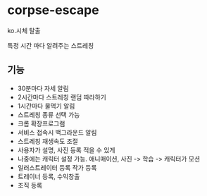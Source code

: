 # corpse-escape
ko.시체 탈출 

특정 시간 마다 알려주는 스트레칭 

## 기능 
- 30분마다 자세 알림
- 2시간마다 스트레칭 랜덤 따라하기
- 1시간마다 물먹기 알림
- 스트레칭 종류 선택 가능
- 크롬 확장프로그램
- 서비스 접속시 백그라운드 알림
- 스트레칭 재생속도 조절
- 사용자가 설명, 사진 등록  적을 수 있게 
- 나중에는 캐릭터 설정 가능. 애니매이션, 사진 -> 학습 -> 캐릭터가 모션 
- 일러스트레이터 등록 작가 등록
- 트레이너 등록, 수익창출 
- 조직 등록 
